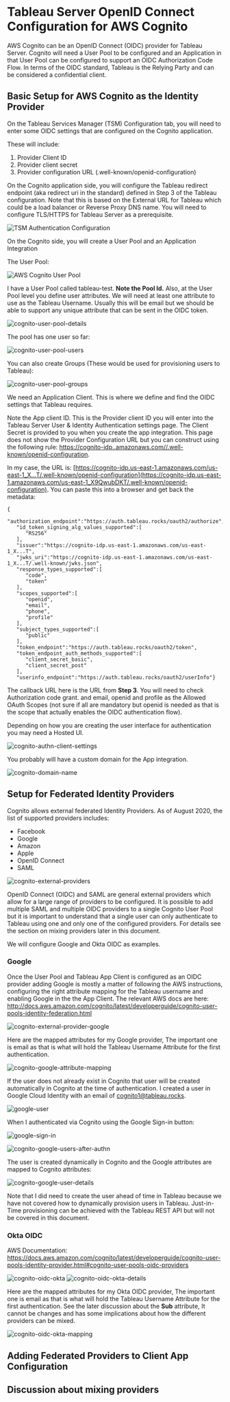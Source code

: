 # Tableau Server OpenID Connect Configuration for AWS Cognito

AWS Cognito can be an OpenID Connect (OIDC) provider for Tableau Server. Cognito will need a User Pool to be configured and an Application in that User Pool can be configured to support an OIDC Authorization Code Flow. In terms of the OIDC standard, Tableau is the Relying Party and can be considered a confidential client.

## Basic Setup for AWS Cognito as the Identity Provider

On the Tableau Services Manager (TSM) Configuration tab, you will need to enter some OIDC settings that are configured on the Cognito application.

These will include:

1. Provider Client ID
2. Provider client secret
3. Provider configuration URL (.well-known/openid-configuration)


On the Cognito application side, you will configure the Tableau redirect endpoint (aka redirect uri in the standard) defined in Step 3 of the Tableau configuration. Note that this is based on the External URL for Tableau which could be a load balancer or Reverse Proxy DNS name. You will need to configure TLS/HTTPS for Tableau Server as a prerequisite. 

![TSM Authentication Configuration](img/tsm-authentication-method.png)

On the Cognito side, you will create a User Pool and an Application Integration

The User Pool:

![AWS Cognito User Pool](img/cognito-user-pool.png)

I have a User Pool called tableau-test. **Note the Pool Id.** Also, at the User Pool level you define user attributes. We will need at least one attribute to use as the Tableau Username. Usually this will be email but we should be able to support any unique attribute that can be sent in the OIDC token.

![cognito-user-pool-details](img/cognito-user-pool-details.png)

The pool has one user so far:

![cognito-user-pool-users](img/cognito-user-pool-users.png)

You can also create Groups (These would be used for provisioning users to Tableau):

![cognito-user-pool-groups](img/cognito-user-pool-groups.png)

We need an Application Client. This is where we define and find the OIDC settings that Tableau requires. 

Note the App client ID. This is the Provider client ID you will enter into the Tableau Server User & Identity Authentication settings page. The Client Secret is provided to you when you create the app integration. This page does not show the Provider Configuration URL but you can construct using the following rule: [https://cognito-idp.<region>.amazonaws.com/<userpoolid>/.well-known/openid-configuration](https://cognito-idp.us-east-1.amazonaws.com/us-east-1_X9QwubDKT/.well-known/openid-configuration). 

In my case, the URL is: [https://cognito-idp.us-east-1.amazonaws.com/us-east-1_X...T/.well-known/openid-configuration](https://cognito-idp.us-east-1.amazonaws.com/us-east-1_X9QwubDKT/.well-known/openid-configuration). You can paste this into a browser and get back the metadata: 


```
{
   "authorization_endpoint":"https://auth.tableau.rocks/oauth2/authorize",
   "id_token_signing_alg_values_supported":[
      "RS256"
   ],
   "issuer":"https://cognito-idp.us-east-1.amazonaws.com/us-east-1_X...T",
   "jwks_uri":"https://cognito-idp.us-east-1.amazonaws.com/us-east-1_X...T/.well-known/jwks.json",
   "response_types_supported":[
      "code",
      "token"
   ],
   "scopes_supported":[
      "openid",
      "email",
      "phone",
      "profile"
   ],
   "subject_types_supported":[
      "public"
   ],
   "token_endpoint":"https://auth.tableau.rocks/oauth2/token",
   "token_endpoint_auth_methods_supported":[
      "client_secret_basic",
      "client_secret_post"
   ],
   "userinfo_endpoint":"https://auth.tableau.rocks/oauth2/userInfo"}

```

The callback URL here is the URL from **Step 3**. You will need to check Authorization code grant. and email, openid and profile as the Allowed OAuth Scopes (not sure if all are mandatory but openid is needed as that is the scope that actually enables the OIDC authentication flow).  

Depending on how you are creating the user interface for authentication you may need a Hosted UI.

![cognito-authn-client-settings](img/cognito-authn-client-settings.png)

You probably will have a custom domain for the App integration.

![cognito-domain-name](img/cognito-domain-name.png)

## Setup for Federated Identity Providers

Cognito allows external federated Identity Providers. As of August 2020, the list of supported providers includes:


* Facebook
* Google
* Amazon
* Apple
* OpenID Connect
* SAML

![cognito-external-providers](img/cognito-external-providers.png)

OpenID Connect (OIDC) and SAML are general external providers which allow for a large range of providers to be configured. It is possible to add multiple SAML and multiple OIDC providers to a single Cognito User Pool but it is important to understand that a single user can only authenticate to Tableau using one and only one of the configured providers. For details see the section on mixing providers later in this document.

We will configure Google and Okta OIDC as examples.

### Google

Once the User Pool and Tableau App Client is configured as an OIDC provider adding Google is mostly a matter of following the AWS instructions, configuring the right attribute mapping for the Tableau username and enabling Google in the the App Client. The relevant AWS docs are here: http://docs.aws.amazon.com/cognito/latest/developerguide/cognito-user-pools-identity-federation.html

![cognito-external-provider-google](img/cognito-external-provider-google.png)

Here are the mapped attributes for my Google provider, The important one is email as that is what will hold the Tableau Username Attribute for the first authentication.

![cognito-google-attribute-mapping](img/cognito-google-attribute-mapping.png)

If the user does not already exist in Cognito that user will be created automatically in Cognito at the time of authentication.  I created a user in Google Cloud Identity with an email of cognito1@tableau.rocks.

![google-user](img/google-user.png)

When I authenticated via Cognito using the Google Sign-in button:

![google-sign-in](img/google-sign-in.png)

![cognito-google-users-after-authn](img/cognito-google-users-after-authn.png)

The user is created dynamically in Cognito and the Google attributes are mapped to Cognito attributes:

![cognito-google-user-details](img/cognito-google-user-details.png)

Note that I did need to create the user ahead of time in Tableau because we have not covered how to dynamically provision users in Tableau. Just-in-Time provisioning can be achieved with the Tableau REST API but will not be covered in this document.

### Okta OIDC

AWS Documentation: https://docs.aws.amazon.com/cognito/latest/developerguide/cognito-user-pools-identity-provider.html#cognito-user-pools-oidc-providers

![cognito-oidc-okta](img/cognito-oidc-okta.png)
![cognito-oidc-okta-details](img/cognito-oidc-okta-details.png)

Here are the mapped attributes for my Okta OIDC provider, The important one is email as that is what will hold the Tableau Username Attribute for the first authentication. See the later discussion about the **Sub** attribute, It cannot be changes and has some implications about how the different providers can be mixed.

![cognito-oidc-okta-mapping](img/cognito-oidc-okta-mapping.png)

## Adding Federated Providers to Client App Configuration

 

## Discussion about mixing providers

